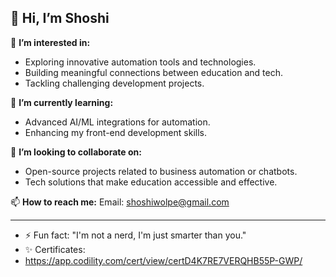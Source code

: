 ## 👋 Hi, I’m Shoshi

👀 **I’m interested in:**
- Exploring innovative automation tools and technologies.  
- Building meaningful connections between education and tech.  
- Tackling challenging development projects.  

🌱 **I’m currently learning:**  
- Advanced AI/ML integrations for automation.  
- Enhancing my front-end development skills.  

💞️ **I’m looking to collaborate on:**  
- Open-source projects related to business automation or chatbots.  
- Tech solutions that make education accessible and effective.

📫 **How to reach me:**  Email: shoshiwolpe@gmail.com

---
- ⚡ Fun fact: "I'm not a nerd, I'm just smarter than you."
- ✨ Certificates:
- https://app.codility.com/cert/view/certD4K7RE7VERQHB55P-GWP/

<!---
## 📂 Projects  
Check out some of my work:  
- 🛠️ **Project 1**: Automating repetitive business tasks.  
- 🤖 **Project 2**: Chatbot integration for customer support.  
- 📊 **Project 3**: CRM enhancements for client management.
--->
<!---
shoshiGit/shoshiGit is a ✨ special ✨ repository because its `README.md` (this file) appears on your GitHub profile.
You can click the Preview link to take a look at your changes.
--->
